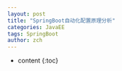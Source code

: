 ```yaml
---
layout: post
title: "SpringBoot自动化配置原理分析"
categories: JavaEE
tags: SpringBoot
author: zch
---
```


* content
{:toc}

